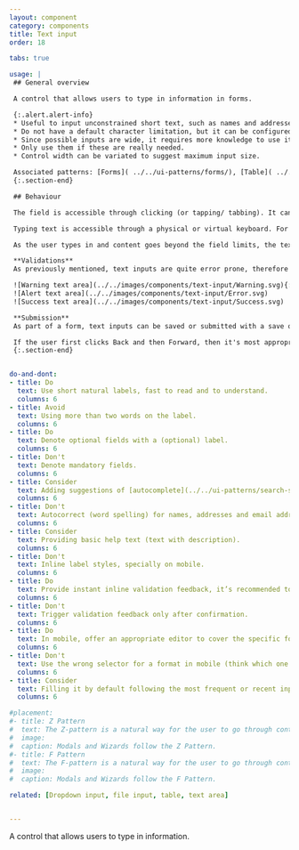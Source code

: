 ```yaml
---
layout: component
category: components
title: Text input
order: 18

tabs: true

usage: |
 ## General overview

 A control that allows users to type in information in forms.

 {:.alert.alert-info}
 * Useful to input unconstrained short text, such as names and addresses.
 * Do not have a default character limitation, but it can be configured.
 * Since possible inputs are wide, it requires more knowledge to use it and are more error-prone than other input controls.
 * Only use them if these are really needed.
 * Control width can be variated to suggest maximum input size.

 Associated patterns: [Forms]( ../../ui-patterns/forms/), [Table]( ../../ui-patterns/tables/), [Feedback / notifications](../../ui-patterns/feedback-notifications/).
 {:.section-end}

 ## Behaviour

 The field is accessible through clicking (or tapping/ tabbing). It can be set to be on focus on page load to invite the user to start the interaction.

 Typing text is accessible through a physical or virtual keyboard. For this last one, the input selector can display different options: letters, numbers, dates etc.

 As the user types in and content goes beyond the field limits, the text in the beginning goes hidden. This text is accessible and editable, later on in different ways depending on the OS or viewport.

 **Validations**  
 As previously mentioned, text inputs are quite error prone, therefore usually need to provide the user inline feedback:

 ![Warning text area](../../images/components/text-input/Warning.svg){:.mr-64}
 ![Alert text area](../../images/components/text-input/Error.svg)
 ![Success text area](../../images/components/text-input/Success.svg)

 **Submission**  
 As part of a form, text inputs can be saved or submitted with a save or confirmation button (usually happy button) variant. For small forms, such a sign in, these can be set up, so that it is possible to send changes by pressing the ‘enter key’ or an equivalent mobile command.

 If the user first clicks Back and then Forward, then it's most appropriate to interpret this sequence as an Undo-Redo pair, meaning that the appearance of the controls should show the user's changes as if the user had never clicked Back.
 {:.section-end}


do-and-dont:
- title: Do
  text: Use short natural labels, fast to read and to understand.
  columns: 6
- title: Avoid
  text: Using more than two words on the label.
  columns: 6
- title: Do
  text: Denote optional fields with a (optional) label.
  columns: 6
- title: Don't
  text: Denote mandatory fields.
  columns: 6
- title: Consider
  text: Adding suggestions of [autocomplete](../../ui-patterns/search-sort-and-filter/autocomplete/) based on the first letters typed.
  columns: 6
- title: Don't
  text: Autocorrect (word spelling) for names, addresses and email addresses.
  columns: 6
- title: Consider
  text: Providing basic help text (text with description).
  columns: 6
- title: Don't
  text: Inline label styles, specially on mobile.
  columns: 6
- title: Do
  text: Provide instant inline validation feedback, it’s recommended to describe the problem.
  columns: 6
- title: Don't
  text: Trigger validation feedback only after confirmation.
  columns: 6
- title: Do
  text: In mobile, offer an appropriate editor to cover the specific format.
  columns: 6
- title: Don't
  text: Use the wrong selector for a format in mobile (think which one is faster and easier to use).
  columns: 6
- title: Consider
  text: Filling it by default following the most frequent or recent input, also the connecting pattern.
  columns: 6

#placement:
#- title: Z Pattern
#  text: The Z-pattern is a natural way for the user to go through content within a constrained container and when tasks are oriented from the top-left and ending with a primary call to action on the right bottom side of the container.
#  image:
#  caption: Modals and Wizards follow the Z Pattern.
#- title: F Pattern
#  text: The F-pattern is a natural way for the user to go through content within an unconstrained container, such as a form on the page itself. The user will go through the content line-by-line, arriving at a call to action at the end.
#  image:
#  caption: Modals and Wizards follow the F Pattern.

related: [Dropdown input, file input, table, text area]


---
```

A control that allows users to type in information.
